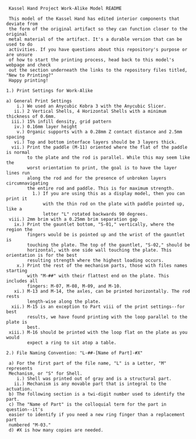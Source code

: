      Kassel Hand Project Work-Alike Model README

     This model of the Kassel Hand has edited interior components that deviate from 
     the form of the original artifact so they can function closer to the original 
     metal material of the artifact. It's a durable version that can be used to do 
     activities. If you have questions about this repository's purpose or are unsure 
     of how to start the printing process, head back to this model's webpage and check 
     out the section underneath the links to the repository files titled, "New to Printing?" 
     Happy printing!

    1.) Print Settings for Work-Alike
    
    a) General Print Settings
        i.) We used an Anycubic Kobra 3 with the Anycubic Slicer.
       ii.) 2 Vertical Shells, 4 Horizontal Shells with a minimum thickness of 0.6mm.
      iii.) 15% infill density, grid pattern
       iv.) 0.16mm layer height
        v.) Organic supports with a 0.28mm Z contact distance and 2.5mm spacing
       vi.) Top and bottom interface layers should be 3 layers thick.
      vii.) Print the paddle (M-11) oriented where the flat of the paddle is normal 
            to the plate and the rod is parallel. While this may seem like the 
            worst orientation to print, the goal is to have the layer lines run 
            along the rod and for the presence of unbroken layers circumnavigating 
            the entire rod and paddle. This is for maximum strength.
              1.) If you are using this as a display model, then you can print it 
                  with the thin rod on the plate with paddle pointed up, like a     
                  letter "L" rotated backwards 90 degrees.
     viii.) 2mm brim with a 0.25mm brim separation gap
       ix.) Print the gauntlet bottom, "S-01," vertically, where the region the 
            fingers would be is pointed up and the wrist of the gauntlet is 
            touching the plate. The top of the gauntlet, "S-02," should be 
            horizontal, with one side wall touching the plate. This orientation is for the best 
            resulting strength where the highest loading occurs.
        x.) Print the rest of the mechanism parts, those with files names starting 
            with "M-##" with their flattest end on the plate. This includes all 
            fingers: M-07, M-08, M-09, and M-10.
       xi.) M-13 and M-14, the axles, can be printed horizontally. The rod rests 
            length-wise along the plate.
      xii.) M-15 is an exception to Part viii of the print settings--for best 
            results, we have found printing with the loop parallel to the plate is 
            best.
     xiii.) M-16 should be printed with the loop flat on the plate as you would 
            expect a ring to sit atop a table.

    2.) File Naming Convention: "L-##-[Name of Part]-#X"

     a) For the first part of the file name, "L" is a Letter, "M" represents 
     Mechanism, or "S" for Shell.
        i.) Shell was printed out of gray and is a structural part.
       ii.) Mechanism is any movable part that is integral to the actuation.
     b) The following section is a twi-digit number used to identify the part.
     c) The "Name of Part" is the colloquial term for the part in question--it's 
     easier to identify if you need a new ring finger than a replacement part 
     numbered "M-03."
     d) #X is how many copies are needed.
